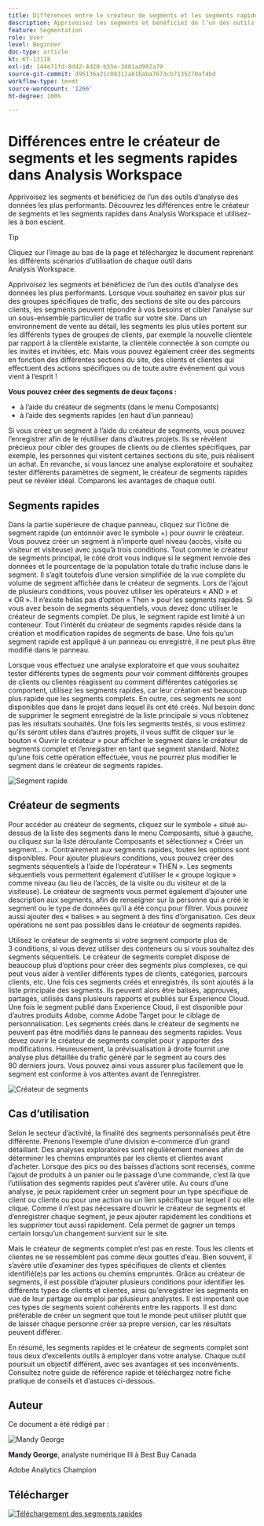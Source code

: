 ```yaml
---
title: Différences entre le créateur de segments et les segments rapides dans Analysis Workspace
description: Apprivoisez les segments et bénéficiez de l’un des outils d’analyse des données les plus performants. Découvrez les différences entre le créateur de segments et les segments rapides dans Analysis Workspace et utilisez-les à bon escient.
feature: Segmentation
role: User
level: Beginner
doc-type: article
kt: KT-13118
exl-id: 144e71fd-8d42-4d20-b55e-3d81ad992a79
source-git-commit: d95136a21c08312a81baba7673cb7135270af4bd
workflow-type: tm+mt
source-wordcount: '1266'
ht-degree: 100%

---
```


# Différences entre le créateur de segments et les segments rapides dans Analysis Workspace

Apprivoisez les segments et bénéficiez de l’un des outils d’analyse des données les plus performants. Découvrez les différences entre le créateur de segments et les segments rapides dans Analysis Workspace et utilisez-les à bon escient.

>[!TIP]
>
> Cliquez sur l’image au bas de la page et téléchargez le document reprenant les différents scénarios d’utilisation de chaque outil dans Analysis Workspace.

Apprivoisez les segments et bénéficiez de l’un des outils d’analyse des données les plus performants. Lorsque vous souhaitez en savoir plus sur des groupes spécifiques de trafic, des sections de site ou des parcours clients, les segments peuvent répondre à vos besoins et cibler l’analyse sur un sous-ensemble particulier de trafic sur votre site. Dans un environnement de vente au détail, les segments les plus utiles portent sur les différents types de groupes de clients, par exemple la nouvelle clientèle par rapport à la clientèle existante, la clientèle connectée à son compte ou les invités et invitées, etc. Mais vous pouvez également créer des segments en fonction des différentes sections du site, des clients et clientes qui effectuent des actions spécifiques ou de toute autre événement qui vous vient à l’esprit !

**Vous pouvez créer des segments de deux façons :**

* à l’aide du créateur de segments (dans le menu Composants)
* à l’aide des segments rapides (en haut d’un panneau)

Si vous créez un segment à l’aide du créateur de segments, vous pouvez l’enregistrer afin de le réutiliser dans d’autres projets. Ils se révèlent précieux pour cibler des groupes de clients ou de clientes spécifiques, par exemple, les personnes qui visitent certaines sections du site, puis réalisent un achat. En revanche, si vous lancez une analyse exploratoire et souhaitez tester différents paramètres de segment, le créateur de segments rapides peut se révéler idéal. Comparons les avantages de chaque outil.

## Segments rapides

Dans la partie supérieure de chaque panneau, cliquez sur l’icône de segment rapide (un entonnoir avec le symbole +) pour ouvrir le créateur. Vous pouvez créer un segment à n’importe quel niveau (accès, visite ou visiteur et visiteuse) avec jusqu’à trois conditions. Tout comme le créateur de segments principal, le côté droit vous indique si le segment renvoie des données et le pourcentage de la population totale du trafic incluse dans le segment. Il s’agit toutefois d’une version simplifiée de la vue complète du volume de segment affichée dans le créateur de segments. Lors de l’ajout de plusieurs conditions, vous pouvez utiliser les opérateurs « AND » et « OR ». Il n’existe hélas pas d’option « Then » pour les segments rapides. Si vous avez besoin de segments séquentiels, vous devez donc utiliser le créateur de segments complet. De plus, le segment rapide est limité à un conteneur. Tout l’intérêt du créateur de segments rapides réside dans la création et modification rapides de segments de base. Une fois qu’un segment rapide est appliqué à un panneau ou enregistré, il ne peut plus être modifié dans le panneau.

Lorsque vous effectuez une analyse exploratoire et que vous souhaitez tester différents types de segments pour voir comment différents groupes de clients ou clientes réagissent ou comment différentes catégories se comportent, utilisez les segments rapides, car leur création est beaucoup plus rapide que les segments complets. En outre, ces segments ne sont disponibles que dans le projet dans lequel ils ont été créés. Nul besoin donc de supprimer le segment enregistré de la liste principale si vous n’obtenez pas les résultats souhaités. Une fois les segments testés, si vous estimez qu’ils seront utiles dans d’autres projets, il vous suffit de cliquer sur le bouton « Ouvrir le créateur » pour afficher le segment dans le créateur de segments complet et l’enregistrer en tant que segment standard. Notez qu’une fois cette opération effectuée, vous ne pourrez plus modifier le segment dans le créateur de segments rapides.

![Segment rapide](assets/quick-segement.png)

## Créateur de segments

Pour accéder au créateur de segments, cliquez sur le symbole + situé au-dessus de la liste des segments dans le menu Composants, situé à gauche, ou cliquez sur la liste déroulante Composants et sélectionnez « Créer un segment… ». Contrairement aux segments rapides, toutes les options sont disponibles. Pour ajouter plusieurs conditions, vous pouvez créer des segments séquentiels à l’aide de l’opérateur « THEN ». Les segments séquentiels vous permettent également d’utiliser le « groupe logique » comme niveau (au lieu de l’accès, de la visite ou du visiteur et de la visiteuse). Le créateur de segments vous permet également d’ajouter une description aux segments, afin de renseigner sur la personne qui a créé le segment ou le type de données qu’il a été conçu pour filtrer. Vous pouvez aussi ajouter des « balises » au segment à des fins d’organisation. Ces deux opérations ne sont pas possibles dans le créateur de segments rapides.

Utilisez le créateur de segments si votre segment comporte plus de 3 conditions, si vous devez utiliser des conteneurs ou si vous souhaitez des segments séquentiels. Le créateur de segments complet dispose de beaucoup plus d’options pour créer des segments plus complexes, ce qui peut vous aider à ventiler différents types de clients, catégories, parcours clients, etc. Une fois ces segments créés et enregistrés, ils sont ajoutés à la liste principale des segments. Ils peuvent alors être balisés, approuvés, partagés, utilisés dans plusieurs rapports et publiés sur Experience Cloud. Une fois le segment publié dans Experience Cloud, il est disponible pour d’autres produits Adobe, comme Adobe Target pour le ciblage de personnalisation. Les segments créés dans le créateur de segments ne peuvent pas être modifiés dans le panneau des segments rapides. Vous devez ouvrir le créateur de segments complet pour y apporter des modifications. Heureusement, la prévisualisation à droite fournit une analyse plus détaillée du trafic généré par le segment au cours des 90 derniers jours. Vous pouvez ainsi vous assurer plus facilement que le segment est conforme à vos attentes avant de l’enregistrer.

![Créateur de segments](assets/segment-builder-quick.png)

## Cas d’utilisation

Selon le secteur d’activité, la finalité des segments personnalisés peut être différente. Prenons l’exemple d’une division e-commerce d’un grand détaillant. Des analyses exploratoires sont régulièrement menées afin de déterminer les chemins empruntés par les clients et clientes avant d’acheter. Lorsque des pics ou des baisses d’actions sont recensés, comme l’ajout de produits à un panier ou le passage d’une commande, c’est là que l’utilisation des segments rapides peut s’avérer utile. Au cours d’une analyse, je peux rapidement créer un segment pour un type spécifique de client ou cliente ou pour une action ou un lien spécifique sur lequel il ou elle clique. Comme il n’est pas nécessaire d’ouvrir le créateur de segments et d’enregistrer chaque segment, je peux ajouter rapidement les conditions et les supprimer tout aussi rapidement. Cela permet de gagner un temps certain lorsqu’un changement survient sur le site.

Mais le créateur de segments complet n’est pas en reste. Tous les clients et clientes ne se ressemblent pas comme deux gouttes d’eau. Bien souvent, il s’avère utile d’examiner des types spécifiques de clients et clientes identifié(e)s par les actions ou chemins empruntés. Grâce au créateur de segments, il est possible d’ajouter plusieurs conditions pour identifier les différents types de clients et clientes, ainsi qu’enregistrer les segments en vue de leur partage ou emploi par plusieurs analystes. Il est important que ces types de segments soient cohérents entre les rapports. Il est donc préférable de créer un segment que tout le monde peut utiliser plutôt que de laisser chaque personne créer sa propre version, car les résultats peuvent différer.

En résumé, les segments rapides et le créateur de segments complet sont tous deux d’excellents outils à employer dans votre analyse. Chaque outil poursuit un objectif différent, avec ses avantages et ses inconvénients. Consultez notre guide de référence rapide et téléchargez notre fiche pratique de conseils et d’astuces ci-dessous.

## Auteur

Ce document a été rédigé par :

![Mandy George](assets/mandy-george.jpg)

**Mandy George**, analyste numérique III à Best Buy Canada

Adobe Analytics Champion

## Télécharger

[![Téléchargement des segments rapides](assets/quick-segments-download-small.jpg)](assets/Adobe_Analytics_Segments_Vs_Segment_Builder_Reference_Guide.pdf)
